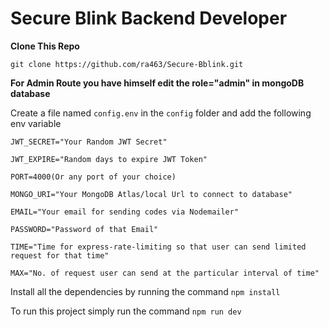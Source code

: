 # Secure Blink Backend Developer

**Clone This Repo**

```
git clone https://github.com/ra463/Secure-Bblink.git
```

**For Admin Route you have himself edit the role="admin" in mongoDB database**

Create a file named `config.env` in the `config` folder and add the following env variable

```
JWT_SECRET="Your Random JWT Secret"

JWT_EXPIRE="Random days to expire JWT Token"

PORT=4000(Or any port of your choice)

MONGO_URI="Your MongoDB Atlas/local Url to connect to database"

EMAIL="Your email for sending codes via Nodemailer"

PASSWORD="Password of that Email"

TIME="Time for express-rate-limiting so that user can send limited request for that time"

MAX="No. of request user can send at the particular interval of time"

```



Install all the dependencies by running the command `npm install`

To run this project simply run the command `npm run dev`
